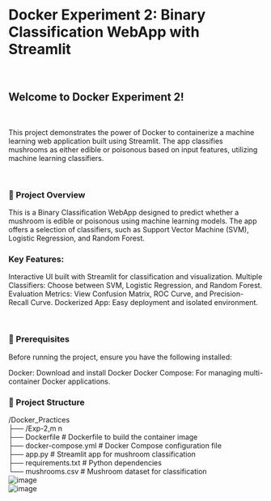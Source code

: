 <h1>Docker Experiment 2: Binary Classification WebApp with Streamlit</h1><br>
<h2>Welcome to Docker Experiment 2!</h2> <br><p>This project demonstrates the power of Docker to containerize a machine learning web application built using Streamlit. The app classifies mushrooms as either edible or poisonous based on input features, utilizing machine learning classifiers.</p><br>

<h3>🚀 Project Overview</h3>
<p>This is a Binary Classification WebApp designed to predict whether a mushroom is edible or poisonous using machine learning models. The app offers a selection of classifiers, such as Support Vector Machine (SVM), Logistic Regression, and Random Forest.</p>

<h3>Key Features:</h3>
<p>Interactive UI built with Streamlit for classification and visualization.
Multiple Classifiers: Choose between SVM, Logistic Regression, and Random Forest.
Evaluation Metrics: View Confusion Matrix, ROC Curve, and Precision-Recall Curve.
Dockerized App: Easy deployment and isolated environment.</p><br>
<h3>📝 Prerequisites</h3>
<p>Before running the project, ensure you have the following installed:

Docker: Download and install Docker
Docker Compose: For managing multi-container Docker applications.
<h3>📂 Project Structure</h3>
/Docker_Practices<br>
├── /Exp-2,m n <br>
    ├── Dockerfile                 # Dockerfile to build the container image<br>
    ├── docker-compose.yml         # Docker Compose configuration file<br>
    ├── app.py                     # Streamlit app for mushroom classification<br>
    ├── requirements.txt           # Python dependencies<br>
    └── mushrooms.csv              # Mushroom dataset for classification<br>
   <img src="https://github.com/user-attachments/assets/62a651c2-e992-44a1-9598-9b8442695dd9" alt="image"><br>


<img src="https://github.com/user-attachments/assets/22c53748-45cc-43d0-a1c2-d9923f9189c7" alt="image">

